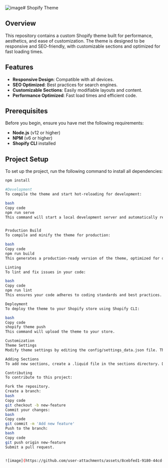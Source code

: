 ![image](https://github.com/user-attachments/assets/50fd015c-6647-41e0-9df9-089675fba818)# Shopify Theme

## Overview

This repository contains a custom Shopify theme built for performance, aesthetics, and ease of customization. The theme is designed to be responsive and SEO-friendly, with customizable sections and optimized for fast loading times.

## Features

- **Responsive Design**: Compatible with all devices.
- **SEO Optimized**: Best practices for search engines.
- **Customizable Sections**: Easily modifiable layouts and content.
- **Performance Optimized**: Fast load times and efficient code.

## Prerequisites

Before you begin, ensure you have met the following requirements:

- **Node.js** (v12 or higher)
- **NPM** (v6 or higher)
- **Shopify CLI** installed

## Project Setup

To set up the project, run the following command to install all dependencies:

```bash
npm install

#Development
To compile the theme and start hot-reloading for development:

bash
Copy code
npm run serve
This command will start a local development server and automatically reload changes in your theme.


Production Build
To compile and minify the theme for production:

bash
Copy code
npm run build
This generates a production-ready version of the theme, optimized for deployment.

Linting
To lint and fix issues in your code:

bash
Copy code
npm run lint
This ensures your code adheres to coding standards and best practices.

Deployment
To deploy the theme to your Shopify store using Shopify CLI:

bash
Copy code
shopify theme push
This command will upload the theme to your store.

Customization
Theme Settings
Modify theme settings by editing the config/settings_data.json file. This file controls various customizable options available in the Shopify admin interface.

Adding Sections
To add new sections, create a .liquid file in the sections directory. Define the HTML, CSS, and JavaScript necessary for your custom section.

Contributing
To contribute to this project:

Fork the repository.
Create a branch:
bash
Copy code
git checkout -b new-feature
Commit your changes:
bash
Copy code
git commit -m 'Add new feature'
Push to the branch:
bash
Copy code
git push origin new-feature
Submit a pull request.


![image](https://github.com/user-attachments/assets/8cebfed1-9180-44cd-a88c-7913bf3a1b58)
